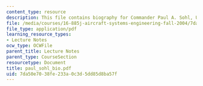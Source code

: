 ```yaml
---
content_type: resource
description: This file contains biography for Commander Paul A. Sohl, USN.
file: /media/courses/16-885j-aircraft-systems-engineering-fall-2004/7da50e7038fe233a0c3d5dd85d8ba57f_paul_sohl_bio.pdf
file_type: application/pdf
learning_resource_types:
- Lecture Notes
ocw_type: OCWFile
parent_title: Lecture Notes
parent_type: CourseSection
resourcetype: Document
title: paul_sohl_bio.pdf
uid: 7da50e70-38fe-233a-0c3d-5dd85d8ba57f
---
```


